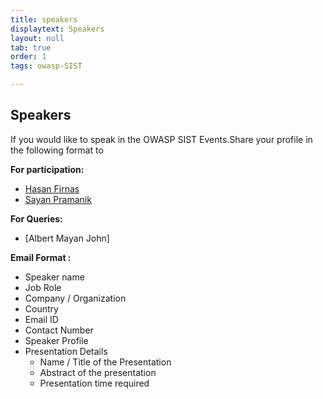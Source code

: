```yaml
---
title: speakers
displaytext: Speakers
layout: null
tab: true
order: 1
tags: owasp-SIST

---
```

## Speakers

If you would like to speak in the OWASP SIST Events.Share your profile in the following format to

**For participation:**
- [Hasan Firnas](mailto:)
- [Sayan Pramanik](mailto:sayanpramanik2012@gmail.com)

**For Queries:**
- [Albert Mayan John]


**Email Format :**

- Speaker name
- Job Role
- Company / Organization
- Country
- Email ID
- Contact Number
- Speaker Profile
- Presentation Details
    - Name / Title of the Presentation
    - Abstract of the presentation
    - Presentation time required
